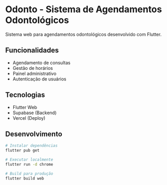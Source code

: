 # Odonto - Sistema de Agendamentos Odontológicos

Sistema web para agendamentos odontológicos desenvolvido com Flutter.

## Funcionalidades

- Agendamento de consultas
- Gestão de horários
- Painel administrativo
- Autenticação de usuários

## Tecnologias

- Flutter Web
- Supabase (Backend)
- Vercel (Deploy)

## Desenvolvimento

```bash
# Instalar dependências
flutter pub get

# Executar localmente
flutter run -d chrome

# Build para produção
flutter build web